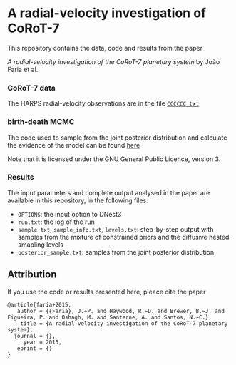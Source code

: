 # A radial-velocity investigation of CoRoT-7

This repository contains the data, code and results from the paper 

_A radial-velocity investigation of the CoRoT-7 planetary system_ by João Faria et al.

### CoRoT-7 data

The HARPS radial-velocity observations are in the file [`CCCCCC.txt`](https://github.com/j-faria/exoBD-CoRoT7/blob/master/corot7.txt)

### birth-death MCMC

The code used to sample from the joint posterior distribution and calculate the evidence of the model can be found [here](https://github.com/eggplantbren/Exoplanet/tree/gp_quasiperiodic_noise)

Note that it is licensed under the GNU General Public Licence, version 3.

### Results

The input parameters and complete output analysed in the paper are available in this repository, in the following files:

- `OPTIONS`: the input option to DNest3
- `run.txt`: the log of the run
- `sample.txt`, `sample_info.txt`, `levels.txt`: step-by-step output with samples from the mixture of constrained priors and the diffusive nested smapling levels
- `posterior_sample.txt`: samples from the joint posterior distribution



## Attribution

If you use the code or results presented here, pleace cite the paper

    @article{faria+2015,
       author = {{Faria}, J.~P. and Haywood, R.~D. and Brewer, B.~J. and Figueira, P. and Oshagh, M. and Santerne, A. and Santos, N.~C.},
        title = {A radial-velocity investigation of the CoRoT-7 planetary system},
      journal = {},
         year = 2015,
       eprint = {}
    }


